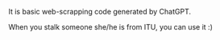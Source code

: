 It is basic web-scrapping code generated by ChatGPT.

When you stalk someone she/he is from ITU, you can use it :)
